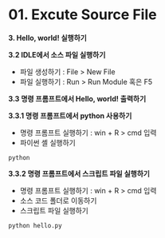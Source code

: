 # 01. Excute Source File

**3. Hello, world! 실행하기**

**3.2 IDLE에서 소스 파일 실행하기**

- 파일 생성하기 : File > New File
- 파일 실행하기 : Run > Run Module 혹은 F5



**3.3 명령 프롬프트에서 Hello, world! 출력하기**

**3.3.1 명령 프롬프트에서 python 사용하기**

- 명령 프롬프트 실행하기 : win + R > cmd 입력
- 파이썬 셸 실행하기

```
python
```



**3.3.2 명령 프롬프트에서 스크립트 파일 실행하기**

- 명령 프롬프트 실행하기 : win + R > cmd 입력
- 소스 코드 폴더로 이동하기
- 스크립트 파일 실행하기

```
python hello.py
```